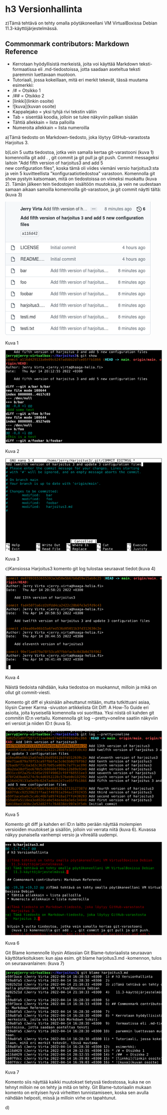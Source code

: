 # h3 Versionhallinta

z)Tämä tehtävä on tehty omalla pöytäkoneellani VM VirtualBoxissa Debian
  11.3-käyttöjärjestelmässä. 

## Commonmark contributors: Markdown Reference

* Kerrotaan hyödyllisistä merkeistä, joita voi käyttää Markdown teksti-
  formaatissa eli .md-tiedostoissa, jotta saadaan aseteltua teksti
  paremmin luettavaan muotoon.
* Tutoriaali, jossa kokeillaan, mitä eri merkit tekevät, tässä muutama
  esimerkki:
* /# = Otsikko 1
* /##  = Otsikko 2
* [linkki](linkin osoite)
* ![kuva](kuvan osoite)
* Kappalejako = yksi tyhjä rivi tekstin väliin
* Tab = sisentää koodia, jolloin se tulee näkyviin palikan sisään
* Tähtiä allekkain = lista palloilla
* Numeroita allekkain = lista numeroilla 

a)Tämä tiedosto on Markdown-tiedosto, joka löytyy GitHub-varastosta
  Harjoitus 3. 

b)Loin 5 uutta tiedostoa, jotka vein samalla kertaa git-varastooni 
  (kuva 1) komennoilla git add . , git commit ja git pull ja git push.
  Commit messageksi laitoin "Add fifth version of harjoitus3 and add 5	
  new configuration files", koska tämä oli viides viemäni  versio 
  harjoitus3:sta ja vein 5 kuvitteellista "konfiguraatiotiedostoa" 
  varastoon. Komennolla git show pystyin katsomaan, mitä on tiedostoissa on
  viimeksi muokattu (kuva 2). Tämän jälkeen tein tiedostojen sisältöön 
  muutoksia, ja vein ne uudestaan samaan aikaan samoilla komennoilla 
  git-varastoon, ja git commit näytti tältä:(kuva 3) 

![Kuva1](commit1.png) 

  Kuva 1

![Kuva2](commitshow.png)

  Kuva 2

![Kuva3](commit2.png)

  Kuva 3

c)Kansiossa Harjoitus3 komento git log tulostaa seuraavat tiedot:(kuva 4) 

![Kuva4](gitlog.png)

  Kuva 4

  Näistä tiedoista nähdään, kuka tiedostoa on muokannut, milloin ja mikä on 
  ollut git commit-viesti.

  Komento git diff ei yksinään aiheuttanut mitään, mutta tutkittuani asiaa,
  löysin Career Karma -sivuston artikkelista Git Diff: A How-To Guide eri
  asioita, joita kyseisellä komennolla voi suorittaa. Yksi niistä oli
  kahden git commitin ID:n vertailu. Komennolla git log --pretty=oneline
  saatiin näkyviin eri versiot ja niiden ID:t (kuva 5).

![Kuva5](gitdiff1.png)

  Kuva 5

  Komento git diff ja kahden eri ID:n laitto perään näyttää molempien 
  versioiden muutokset ja sisällön, jolloin voi verrata niitä (kuva 6).
  Kuvassa näkyy punaisella vanhempi versio ja vihreällä uudempi.

![Kuva6](gitdiff2.png)

  Kuva 6

  Git Blame komennolle löysin Atlassian Git Blame-tutoriaalista seuraavan
  käyttötarkoituksen: kun ajaa esim. git blame harjoitus3.md -komennon,
  tulos on seuraavanlainen: (kuva 7)

![Kuva7](gitblame1.png)

  Kuva 7

  Komento siis näyttää kaikki muutokset tietyssä tiedostossa, kuka ne on
  tehnyt milloin ne on tehty ja mitä on tehty. Git Blame-tutoriaalin mukaan
  komento on erityisen hyvä virheitten tunnistamiseen, koska sen avulla
  nähdään helposti, missä ja milloin virhe on tapahtunut.  

d) 
